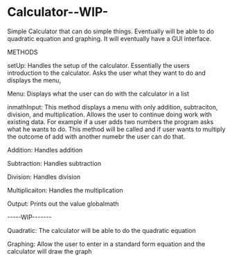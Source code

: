# Calculator--WIP-
Simple Calculator that can do simple things. Eventually will be able to do quadratic equation and graphing. It will eventually have a GUI interface.

METHODS
  
  setUp: Handles the setup of the calculator. Essentially the users introduction to the calculator. Asks the user what they want to do and displays the menu,
  
  Menu:  Displays what the user can do with the calculator in a list
  
  inmathInput: This method displays a menu with only addition, subtraciton, division, and multiplication. Allows the user to continue doing work with existing data. For example 
               if a user adds two numbers the program asks what he wants to do. This method will be called and if user wants to multiply the outcome of add with another numebr 
               the user can do that.
  
  Addition: Handles addition
  
  Subtraction: Handles subtraction
  
  Division: Handles division
  
  Multiplicaiton: Handles the multiplication
  
  Output: Prints out the value globalmath
  
  -----WIP-------
 
 Quadratic: The calculator will be able to do the quadratic equation
  
 Graphing: Allow the user to enter in a standard form equation and the calculator will draw the graph
  
